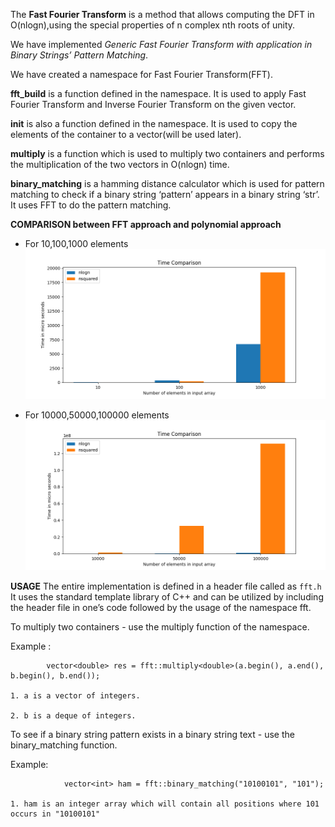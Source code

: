 The **Fast Fourier Transform** is a method that allows computing the DFT in O(nlogn),using the special properties of n complex nth roots of unity.

We have implemented *Generic Fast Fourier Transform with application in Binary Strings’ Pattern Matching*.

We have created a namespace for Fast Fourier Transform(FFT).

**fft_build** is a function defined in the namespace. It is used to apply Fast Fourier Transform and Inverse Fourier Transform on the given vector. 

**init** is also a function defined in the namespace. It is used to copy the elements of the container to a vector(will be used later).

**multiply** is a function which is used to multiply two containers and performs the multiplication of the two vectors in O(nlogn) time.

**binary_matching** is a hamming distance calculator which is used for pattern matching to check if a binary string ‘pattern’ appears in a binary string ‘str’. It uses FFT to do the pattern matching.

**COMPARISON between FFT approach and polynomial approach**

* For 10,100,1000 elements ![10,100,1000](10_100_1000.png)

* For 10000,50000,100000 elements ![10000,50000,100000](10000_50000_100000.png)

**USAGE**
The entire implementation is defined in a header file called as `fft.h`
It uses the standard template library of C++ and can be utilized by including the header file in one’s code followed by the usage of the namespace fft.

To multiply two containers - use the multiply function of the namespace.

Example : 

```
		vector<double> res = fft::multiply<double>(a.begin(), a.end(), b.begin(), b.end());

1. a is a vector of integers.

2. b is a deque of integers.
```

To see if a binary string pattern exists in a binary string text - use the binary_matching function.

Example:

```
			vector<int> ham = fft::binary_matching("10100101", "101");

1. ham is an integer array which will contain all positions where 101 occurs in "10100101"
```

